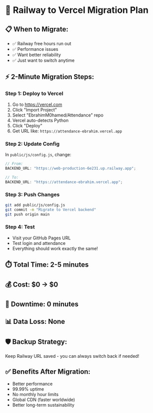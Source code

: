 # 🚀 Railway to Vercel Migration Plan

## 📋 **When to Migrate:**

- ✅ Railway free hours run out
- ✅ Performance issues
- ✅ Want better reliability
- ✅ Just want to switch anytime

## ⚡ **2-Minute Migration Steps:**

### **Step 1: Deploy to Vercel**

1. Go to https://vercel.com
2. Click "Import Project"
3. Select "EbrahimM0hamed/Attendance" repo
4. Vercel auto-detects Python
5. Click "Deploy"
6. Get URL like: `https://attendance-ebrahim.vercel.app`

### **Step 2: Update Config**

In `public/js/config.js`, change:

```javascript
// From:
BACKEND_URL: "https://web-production-6e231.up.railway.app";

// To:
BACKEND_URL: "https://attendance-ebrahim.vercel.app";
```

### **Step 3: Push Changes**

```bash
git add public/js/config.js
git commit -m "Migrate to Vercel backend"
git push origin main
```

### **Step 4: Test**

- Visit your GitHub Pages URL
- Test login and attendance
- Everything should work exactly the same!

## ⏱️ **Total Time:** 2-5 minutes

## 💰 **Cost:** $0 → $0

## 🎯 **Downtime:** 0 minutes

## 📊 **Data Loss:** None

## 🛡️ **Backup Strategy:**

Keep Railway URL saved - you can always switch back if needed!

## ✅ **Benefits After Migration:**

- Better performance
- 99.99% uptime
- No monthly hour limits
- Global CDN (faster worldwide)
- Better long-term sustainability
